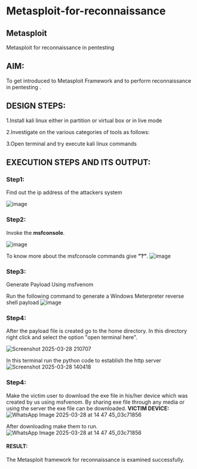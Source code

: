 # Metasploit-for-reconnaissance
## Metasploit
Metasploit for reconnaissance in pentesting

## AIM:

To get introduced to Metasploit Framework and to  perform reconnaissance  in pentesting .

## DESIGN STEPS:



1.Install kali linux either in partition or virtual box or in live mode


2.Investigate on the various categories of tools as follows:


3.Open terminal and try execute kali linux commands

## EXECUTION STEPS AND ITS OUTPUT:
### Step1:
Find out the ip address of the attackers system

![image](https://github.com/user-attachments/assets/bb1c6730-c2c2-443a-8518-867238a569d8)

### Step2:
Invoke the **msfconsole**.

![image](https://github.com/user-attachments/assets/4d1d9bf4-d238-4292-8adf-1258012b7d4c)


To know more about the msfconsole commands give **"?"**.
![image](https://github.com/user-attachments/assets/27abd468-0de1-4ed6-8ac2-e892d912e35d)


### Step3:
Generate Payload Using msfvenom

Run the following command to generate a Windows Meterpreter reverse shell payload
![image](https://github.com/user-attachments/assets/dc16bb9d-a0e6-4b45-96dd-1b5a0d507115)

### Step4:
After the payload file is created go to the home directory.
In this directory right click and select the option "open terminal here".

![Screenshot 2025-03-28 210707](https://github.com/user-attachments/assets/f5f434cb-b251-4d01-8ca3-ebb6afe1bb0f)

In this terminal run the python code to establish the http server
![Screenshot 2025-03-28 140418](https://github.com/user-attachments/assets/8efd9834-3907-413d-84d9-d27e879f918c)

### Step4:
Make the victim user  to download the exe file in his/her device which was created by us using msfvenom.
By sharing exe file through any media  or using the server the exe file can be downloaded.
**VICTIM DEVICE:**
![WhatsApp Image 2025-03-28 at 14 47 45_03c71856](https://github.com/user-attachments/assets/dbb317e6-b57b-4c04-9908-778d020851b2)

After downloading make them to run.
![WhatsApp Image 2025-03-28 at 14 47 45_03c71856](https://github.com/user-attachments/assets/fe327381-891d-4f91-b3af-4ece1a8d21e2)










#### RESULT:
The Metasploit framework for reconnaissance is  examined successfully.

